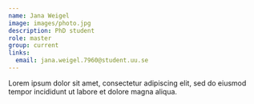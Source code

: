 ```yaml
---
name: Jana Weigel
image: images/photo.jpg
description: PhD student
role: master
group: current
links:
  email: jana.weigel.7960@student.uu.se
---
```


Lorem ipsum dolor sit amet, consectetur adipiscing elit, sed do eiusmod tempor incididunt ut labore et dolore magna aliqua.
